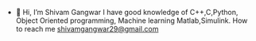 - 👋 Hi, I’m Shivam Gangwar
I have good knowledge of C++,C,Python, Object Oriented programming,
Machine learning Matlab,Simulink.
How to reach me shivamgangwar29@gmail.com

<!---
P-S-E-U-D-O/P-S-E-U-D-O is a ✨ special ✨ repository because its `README.md` (this file) appears on your GitHub profile.
You can click the Preview link to take a look at your changes.
--->
